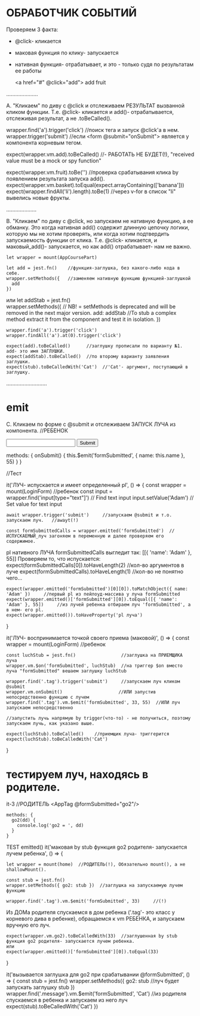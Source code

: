 # ОБРАБОТЧИК СОБЫТИЙ

Проверяем 3 факта:
- @click- кликается
- маковая функция по клику- запускается
- нативная функция- отрабатывает, и это - только судя по результатам ее работы


    <a href="#" @click="add">
      add fruit
    </a>


.....................

A. "Кликаем" по диву с @click и 
отслеживаем РЕЗУЛЬТАТ вызванной кликом функции.
Т.е. @click- кликается и add()- отрабатывается, отслеживая результат, а не .toBeCalled().

  wrapper.find('a').trigger('click')              //поиск тега <a> и запуск @click'a в нем.
  wrapper.trigger('submit')         //если <form @submit="onSubmit"> является у компонента корневым тегом.

  expect(wrapper.vm.add).toBeCalled()    //- РАБОТАТЬ НЕ БУДЕТ(!), "received value must be a mock or spy function"

  expect(wrapper.vm.fruit).toBe('')        //проверка срабатывания клика by появлением результата запуска add().
  expect(wrapper.vm.basket).toEqual(expect.arrayContaining(['banana']))
  expect(wrapper.findAll('li').length).toBe(1)   //через v-for в список "li" вывелись новые фрукты.




....................

В. "Кликаем" по диву с @click,
но запускаем не нативную функцию, а ее обманку. Это когда нативная add() содержит длинную цепочку логики, которую мы не хотим проверять, или когда хотим подтвердить запускаемость функции от клика.
Т.е. @click- кликается, и маковый_add()- запускается, но как add() отрабатывает- нам не важно.

    let wrapper = mount(AppCoursePart)

    let add = jest.fn()    //функция-заглушка, без какого-либо кода в себе.
    wrapper.setMethods({   //заменяем нативную функцию функцией-заглушкой
      add
    })

или
    let addStab = jest.fn()    
    wrapper.setMethods({    // NB! = setMethods is deprecated and will be removed in the next major version.
      add: addStab          //To stub a complex method extract it from the component and test it in isolation.
    })


    wrapper.find('a').trigger('click')
    wrapper.findAll('a').at(0).trigger('click')

    expect(add).toBeCalled()      //заглушку прописали по варианту №1.  add- это имя ЗАГЛУШКИ.
    expect(addStab).toBeCalled()  //по второму варианту заявления заглушки.
    expect(stub).toBeCalledWith('Cat')  //'Cat'- аргумент, поступающий в заглушку.






...........................
# emit

С. Кликаем по форме с @submit и отслеживаем ЗАПУСК ЛУЧА из компонента.
//РЕБЕНОК
  <form @submit="onSubmit" class="tag" >
    <input type="text" v-model="name" />   
    <button type="submit">Submit</button>
  </form>

  methods: {
    onSubmit() {
      this.$emit('formSubmitted', { name: this.name }, 55)
    }
  }



//Тест

it('ЛУЧ- испускается и имеет определенный pl', () => {
    const wrapper = mount(LoginForm)   //ребенок
    const input = wrapper.find('input[type="text"]')     // Find text input
    input.setValue('Adam')                          // Set value for text input
    
    await wrapper.trigger('submit')     //запускаем @submit и т.о. запускаем луч.   //awayt(!)

    const formSubmittedCalls = wrapper.emitted('formSubmitted')  //ИСПУСКАЕМЫЙ_луч загоняем в переменную и далее проверяем его содержимое.

pl нативного ЛУЧА formSubmittedCalls выгледит так: [[{ 'name': 'Adam' }, 55]]
Проверяем то, что испускается:
    expect(formSubmittedCalls[0]).toHaveLength(2)              //кол-во аргументов в луче
    expect(formSubmittedCalls).toHaveLength(1)                 //кол-во не понятно чего...

    expect(wrapper.emitted('formSubmitted')[0][0]).toMatchObject({ name: 'Adam' })     //первый pl из пейлоуд-массива у луча formSubmitted
    expect(wrapper.emitted()['formSubmitted'][0]).toEqual([{ 'name': 'Adam' }, 55])     //из лучей ребенка отбираем луч 'formSubmitted', а в нем- его pl.
    expect(wrapper.emitted()).toHaveProperty('pl луча') 
}


it('ЛУЧ- воспринимается точкой своего приема (маковой)', () => {
    const wrapper = mount(LoginForm)    //ребенок

    const luchStub = jest.fn()                 //заглушка на ПРИЕМЩИКА луча
    wrapper.vm.$on('formSubmitted', luchStub)  //на триггер $on вместо луча "formSubmitted" вешаем заглушку luchStub

    wrapper.find('.tag').trigger('submit')     //запускаем луч кликом @submit
    wrapper.vm.onSubmit()                     //ИЛИ запустив непосредственно функцию с лучем
    wrapper.find('.tag').vm.$emit('formSubmitted', 33, 55)  //ИЛИ луч запускаем непосредственно
    
    //запустить лучь напрямую by trigger(что-то) - не получиться, поэтому запускаем лучь, как указано выше.

    expect(luchStub).toBeCalled()    //приемщик луча- триггерится
    expect(luchStub).toBeCalledWith('Cat')

}



# тестируем луч, находясь в родителе.
it-3
//РОДИТЕЛЬ
   <AppTag @formSubmitted="go2"/>

    methods: {
      go2(dd) {
        console.log('go2 = ', dd)
      }
    }

TEST
emitted()
it('маковая by stub функция go2 родителя- запускается лучем ребенка', () => {

    let wrapper = mount(home)  //РОДИТЕЛЬ(!), Обязательно mount(), а не shallowMount().

    const stub = jest.fn()
    wrapper.setMethods({ go2: stub })  //заглушка на запускаемую лучем функцию

    wrapper.find('.tag').vm.$emit('formSubmitted', 33)     //(!) 
Из ДОМа родителя спускаемся в дом ребенка ('.tag'- это класс у корневого дива в ребенке),
обращаемся к vm РЕБЕНКА,
и запускаем вручную его луч.

    expect(wrapper.vm.go2).toBeCalledWith(33)  //заглушенная by stub функция go2 родителя- запускается лучем ребенка.
    или
    expect(wrapper.emitted()['formSubmitted'][0]).toEqual(33)
}


 it('вызывается заглушка для go2 при срабатывании @formSubmitted', () => {
    const stub = jest.fn() 
    wrapper.setMethods({ 
      go2: stub            //луч будет запускать заглушку stub
    })
    wrapper.find('.message').vm.$emit('formSubmitted', 'Cat')   //из родителя спускаемся в ребенка и запускаем из него луч
    expect(stub).toBeCalledWith('Cat')
 })








